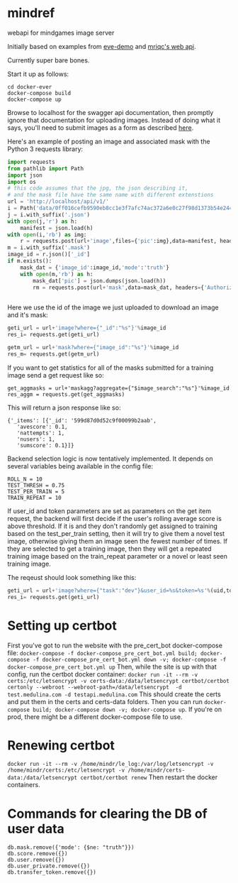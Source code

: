 # mindref
webapi for mindgames image server


Initially based on examples from [eve-demo](https://github.com/pyeve/eve-demo) and [mriqc's web api](https://github.com/poldracklab/mriqcwebapi).

Currently super bare bones.

Start it up as follows:

```
cd docker-ever
docker-compose build
docker-compose up
```

Browse to localhost for the swagger api documentation, then promptly ignore that documentation for uploading images. Instead of doing what it says, you'll need to submit images as a form as described [here](https://github.com/pyeve/eve/blob/ab1c6c028a68918df51ba22c7a157fe74ecbcd34/docs/features.rst#file-storage).

Here's an example of posting an image and associated mask with the Python 3 requests library:
```python
import requests
from pathlib import Path
import json
import os
# this code assumes that the jpg, the json describing it, 
# and the mask file have the same name with different extenstions
url = 'http://localhost/api/v1/'
i = Path('data/0ff016cefb9590eb8cc1e3f7afc74ac372a6e0c27f98d1373b54e244.jpg')
j = i.with_suffix('.json')
with open(j,'r') as h:
    manifest = json.load(h)
with open(i,'rb') as img:
    r = requests.post(url+'image',files={'pic':img},data=manifest, headers={'Authorization':os.environ.get('API_TOKEN','"testing_secret"')})
m = i.with_suffix('.mask')
image_id = r.json()['_id']
if m.exists():
    mask_dat = {'image_id':image_id,'mode':'truth'}
    with open(m,'rb') as h:
        mask_dat['pic'] = json.dumps(json.load(h))
        rm = requests.post(url+'mask',data=mask_dat, headers={'Authorization':os.environ.get('API_TOKEN','"testing_secret"')})
        
```

Here we use the id of the image we just uploaded to download an image and it's mask:

```python
geti_url = url+'image?where={"_id":"%s"}'%image_id
res_i= requests.get(geti_url)

getm_url = url+'mask?where={"image_id":"%s"}'%image_id
res_m= requests.get(getm_url)
```


If you want to get statistics for all of the masks submitted for a training image send a get request like so:
```pthon
get_aggmasks = url+'maskagg?aggregate={"$image_search":"%s"}'%image_id
res_aggm = requests.get(get_aggmasks)
```
This will return a json response like so:
```
{'_items': [{'_id': '599d87d0d52c9f00099b2aab',
   'avescore': 0.1,
   'nattempts': 1,
   'nusers': 1,
   'sumscore': 0.1}]}
   ```

Backend selection logic is now tentatively implemented. It depends on several variables being available in the config file:
```
ROLL_N = 10
TEST_THRESH = 0.75
TEST_PER_TRAIN = 5
TRAIN_REPEAT = 10
```
If user_id and token parameters are set as parameters on the get item request, the backend will first decide if the user's rolling average score is above threshold. If it is and they don't randomly get assigned to training based on the test_per_train setting, then it will try to give them a novel test image, otherwise giving them an image seen the fewest number of times. If they are selected to get a training image, then they will get a repeated training image based on the train_repeat parameter or a novel or least seen training image. 

The reqeust should look something like this:
```python
geti_url = url+'image?where={"task":"dev"}&user_id=%s&token=%s'%(uid,token)
res_i= requests.get(geti_url)
```

# Setting up certbot
First you've got to run the website with the pre_cert_bot docker-compose file:
`docker-compose -f docker-compose_pre_cert_bot.yml build; docker-compose -f docker-compose_pre_cert_bot.yml down -v; docker-compose -f docker-compose_pre_cert_bot.yml up`
Then, while the site is up with that config, run the certbot docker container:
`docker run -it --rm -v certs:/etc/letsencrypt -v certs-data:/data/letsencrypt certbot/certbot certonly --webroot --webroot-path=/data/letsencrypt  -d test.medulina.com -d testapi.medulina.com`
This should create the certs and put them in the certs and certs-data folders. Then you can run `docker-compose build; docker-compose down -v; docker-compose up`. If you're on prod, there might be a different docker-compose file to use.

# Renewing certbot
`docker run -it --rm -v /home/mindr/le_log:/var/log/letsencrypt -v /home/mindr/certs:/etc/letsencrypt -v /home/mindr/certs-data:/data/letsencrypt certbot/certbot renew`
Then restart the docker containers.


# Commands for clearing the DB of user data
```
db.mask.remove({'mode': {$ne: "truth"}})
db.score.remove({})
db.user.remove({})
db.user_private.remove({})
db.transfer_token.remove({})
```
